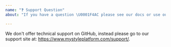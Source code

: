 ```yaml
---
name: "❓ Support Question"
about: "If you have a question \U0001F4AC please see our docs or use our forums."

---
```


We don't offer technical support on GitHub, instead please go to our support site
at: https://www.mystyleplatform.com/support/.
